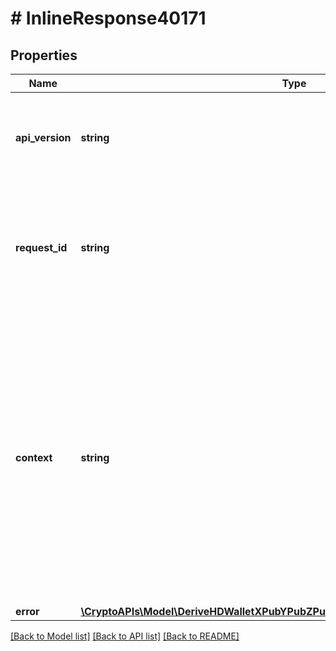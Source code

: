 # # InlineResponse40171

## Properties

Name | Type | Description | Notes
------------ | ------------- | ------------- | -------------
**api_version** | **string** | Specifies the version of the API that incorporates this endpoint. |
**request_id** | **string** | Defines the ID of the request. The &#x60;requestId&#x60; is generated by Crypto APIs and it&#39;s unique for every request. |
**context** | **string** | In batch situations the user can use the context to correlate responses with requests. This property is present regardless of whether the response was successful or returned as an error. &#x60;context&#x60; is specified by the user. | [optional]
**error** | [**\CryptoAPIs\Model\DeriveHDWalletXPubYPubZPubChangeOrReceivingAddressesE401**](DeriveHDWalletXPubYPubZPubChangeOrReceivingAddressesE401.md) |  |

[[Back to Model list]](../../README.md#models) [[Back to API list]](../../README.md#endpoints) [[Back to README]](../../README.md)
